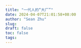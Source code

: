 ```yaml
---
title: "一代人的“大厂”"
date: 2024-04-07T21:01:58+08:00
author: "Sean Zhu"
slug:
draft: false
toc: false
tags: 
---
```

